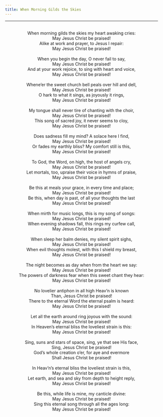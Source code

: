 ```yaml
---
title: When Morning Gilds the Skies
---
```


---
<center>
<br/>
When morning gilds the skies my heart awaking cries:<br/>
May Jesus Christ be praised!<br/>
Alike at work and prayer, to Jesus I repair:<br/>
May Jesus Christ be praised!<br/>
<br/>
When you begin the day, O never fail to say,<br/>
May Jesus Christ be praised!<br/>
And at your work rejoice, to sing with heart and voice,<br/>
May Jesus Christ be praised!<br/>
<br/>
Whene’er the sweet church bell peals over hill and dell,<br/>
May Jesus Christ be praised!<br/>
O hark to what it sings, as joyously it rings,<br/>
May Jesus Christ be praised!<br/>
<br/>
My tongue shall never tire of chanting with the choir,<br/>
May Jesus Christ be praised!<br/>
This song of sacred joy, it never seems to cloy,<br/>
May Jesus Christ be praised!<br/>
<br/>
Does sadness fill my mind? A solace here I find,<br/>
May Jesus Christ be praised!<br/>
Or fades my earthly bliss? My comfort still is this,<br/>
May Jesus Christ be praised!<br/>
<br/>
To God, the Word, on high, the host of angels cry,<br/>
May Jesus Christ be praised!<br/>
Let mortals, too, upraise their voice in hymns of praise,<br/>
May Jesus Christ be praised!<br/>
<br/>
Be this at meals your grace, in every time and place;<br/>
May Jesus Christ be praised!<br/>
Be this, when day is past, of all your thoughts the last<br/>
May Jesus Christ be praised!<br/>
<br/>
When mirth for music longs, this is my song of songs:<br/>
May Jesus Christ be praised!<br/>
When evening shadows fall, this rings my curfew call,<br/>
May Jesus Christ be praised!<br/>
<br/>
When sleep her balm denies, my silent spirit sighs,<br/>
May Jesus Christ be praised!<br/>
When evil thoughts molest, with this I shield my breast,<br/>
May Jesus Christ be praised!<br/>
<br/>
The night becomes as day when from the heart we say:<br/>
May Jesus Christ be praised!<br/>
The powers of darkness fear when this sweet chant they hear:<br/>
May Jesus Christ be praised!<br/>
<br/>
No lovelier antiphon in all high Heav’n is known<br/>
Than, Jesus Christ be praised!<br/>
There to the eternal Word the eternal psalm is heard:<br/>
May Jesus Christ be praised!<br/>
<br/>
Let all the earth around ring joyous with the sound:<br/>
May Jesus Christ be praised!<br/>
In Heaven’s eternal bliss the loveliest strain is this:<br/>
May Jesus Christ be praised!<br/>
<br/>
Sing, suns and stars of space, sing, ye that see His face,<br/>
Sing, Jesus Christ be praised!<br/>
God’s whole creation o’er, for aye and evermore<br/>
Shall Jesus Christ be praised!<br/>
<br/>
In Heav’n’s eternal bliss the loveliest strain is this,<br/>
May Jesus Christ be praised!<br/>
Let earth, and sea and sky from depth to height reply,<br/>
May Jesus Christ be praised!<br/>
<br/>
Be this, while life is mine, my canticle divine:<br/>
May Jesus Christ be praised!<br/>
Sing this eternal song through all the ages long:<br/>
May Jesus Christ be praised!<br/>

</center>